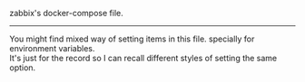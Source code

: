 zabbix's docker-compose file.

-----

You might find mixed way of setting items in this file. specially for environment variables.  
It's just for the record so I can recall different styles of setting the same option.
